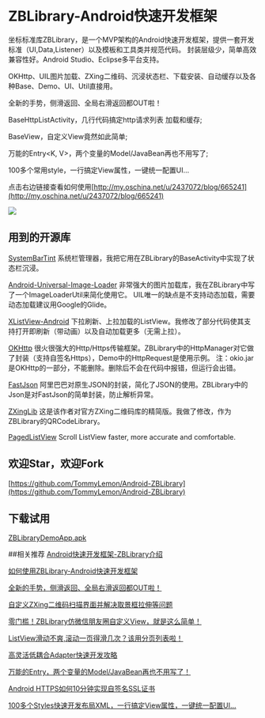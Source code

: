 # ZBLibrary-Android快速开发框架
坐标标准库ZBLibrary，是一个MVP架构的Android快速开发框架，提供一套开发标准（UI,Data,Listener）以及模板和工具类并规范代码。
封装层级少，简单高效兼容性好。Android Studio、Eclipse多平台支持。

OKHttp、UIL图片加载、ZXing二维码、沉浸状态栏、下载安装、自动缓存以及各种Base、Demo、UI、Util直接用。

全新的手势，侧滑返回、全局右滑返回都OUT啦！

BaseHttpListActivity，几行代码搞定http请求列表 加载和缓存;

BaseView，自定义View竟然如此简单;

万能的Entry<K, V>，两个变量的Model/JavaBean再也不用写了;

100多个常用style，一行搞定View属性，一键统一配置UI... 

点击右边链接查看如何使用[http://my.oschina.net/u/2437072/blog/665241](http://my.oschina.net/u/2437072/blog/665241)


![](https://github.com/TommyLemon/Android-ZBLibrary/blob/master/AllPages.jpg?raw=true)


## 用到的开源库
[SystemBarTint](https://github.com/jgilfelt/SystemBarTint)
系统栏管理器，我把它用在ZBLibrary的BaseActivity中实现了状态栏沉浸。

[Android-Universal-Image-Loader](https://github.com/nostra13/Android-Universal-Image-Loader)
非常强大的图片加载库，我在ZBLibrary中写了一个ImageLoaderUtil来简化使用它。
UIL唯一的缺点是不支持动态加载，需要动态加载建议用Google的Glide。

[XListView-Android](https://github.com/Maxwin-z/XListView-Android)
下拉刷新、上拉加载的ListView。我修改了部分代码使其支持打开即刷新（带动画）以及自动加载更多（无需上拉）。

[OKHttp](https://github.com/square/okhttp)
很火很强大的Http/Https传输框架。ZBLibrary中的HttpManager对它做了封装（支持自签名Https），Demo中的HttpRequest是使用示例。
注：okio.jar是OKHttp的一部分，不能删除。删除后不会在代码中报错，但运行会出错。

[FastJson](https://github.com/alibaba/fastjson)
阿里巴巴对原生JSON的封装，简化了JSON的使用。ZBLibrary中的Json是对FastJson的简单封装，防止解析异常。

[ZXingLib](https://github.com/xuyisheng/ZXingLib)
这是该作者对官方ZXing二维码库的精简版。我做了修改，作为ZBLibrary的QRCodeLibrary。

[PagedListView](https://github.com/TommyLemon/PagedListView)
Scroll ListView faster, more accurate and comfortable.

## 欢迎Star，欢迎Fork

[https://github.com/TommyLemon/Android-ZBLibrary](https://github.com/TommyLemon/Android-ZBLibrary)

## 下载试用

[ZBLibraryDemoApp.apk](http://files.cnblogs.com/files/tommylemon/ZBLibraryDemoApp.apk)




##相关推荐
[Android快速开发框架-ZBLibrary介绍](http://my.oschina.net/u/2437072/blog/662017)

[如何使用ZBLibrary-Android快速开发框架](http://my.oschina.net/u/2437072/blog/665241)

[全新的手势，侧滑返回、全局右滑返回都OUT啦！](http://www.cnblogs.com/tommylemon/p/5576337.html)

[自定义ZXing二维码扫描界面并解决取景框拉伸等问题](http://my.oschina.net/u/2437072/blog/687986)

[零门槛！ZBLibrary仿微信朋友圈自定义View，就是这么简单！](http://my.oschina.net/u/2437072/blog/666625)

[ListView滑动不爽,滚动一页得滑几次？该用分页列表啦！](http://my.oschina.net/u/2437072/blog/700674)

[高灵活低耦合Adapter快速开发攻略](http://my.oschina.net/u/2437072/blog/701165)

[万能的Entry，两个变量的Model/JavaBean再也不用写了！](http://my.oschina.net/u/2437072/blog/671895)

[Android HTTPS如何10分钟实现自签名SSL证书](http://my.oschina.net/u/2437072/blog/669041)

[100多个Styles快速开发布局XML，一行搞定View属性，一键统一配置UI...](http://my.oschina.net/u/2437072/blog/716573)
